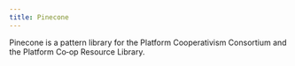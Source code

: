 ```yaml
---
title: Pinecone
---
```


Pinecone is a pattern library for the Platform Cooperativism Consortium and the Platform Co&#8209;op Resource Library.
